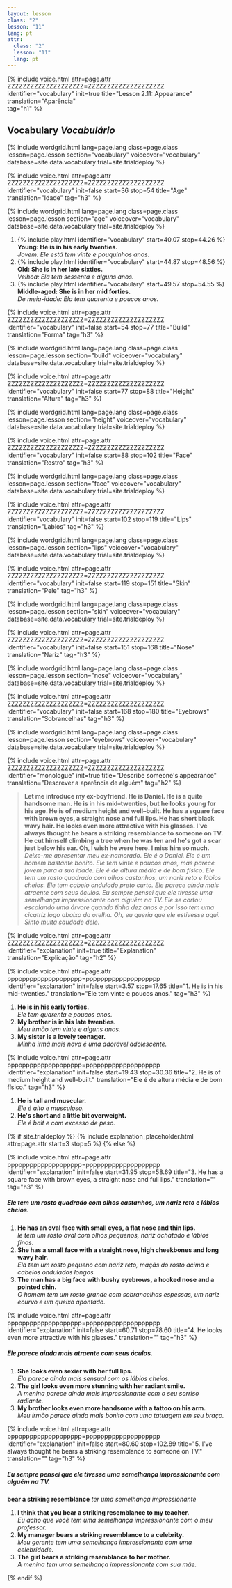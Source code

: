 ```yaml
---
layout: lesson
class: "2"
lesson: "11"
lang: pt
attr:
  class: "2"
  lesson: "11"
  lang: pt
---
```


{%  include voice.html attr=page.attr        ZZZZZZZZZZZZZZZZZZZZ=ZZZZZZZZZZZZZZZZZZZZ
	identifier="vocabulary"  init=true
	title="Lesson 2.11: Appearance"  
	translation="Aparência"      
    tag="h1" %}



## Vocabulary   *Vocabulário*

{% include wordgrid.html lang=page.lang
		class=page.class 
		lesson=page.lesson 
		section="vocabulary"
		voiceover="vocabulary"
		database=site.data.vocabulary 
		trial=site.trialdeploy %}

{%  include voice.html attr=page.attr    ZZZZZZZZZZZZZZZZZZZZ=ZZZZZZZZZZZZZZZZZZZZ
	identifier="vocabulary"  init=false start=36 stop=54
	title="Age"        
	translation="Idade"
    tag="h3" %}


{% include wordgrid.html lang=page.lang
		class=page.class 
		lesson=page.lesson 
		section="age"
		voiceover="vocabulary"
		database=site.data.vocabulary 
		trial=site.trialdeploy %}

1. {% include play.html identifier="vocabulary" start=40.07 stop=44.26 %} **Young: He is in his early twenties.**  
*Jovem: Ele está tem vinte e pouquinhos anos.*   
2. {% include play.html identifier="vocabulary" start=44.87 stop=48.56 %} **Old: She is in her late sixties.**  
*Velhoa: Ela tem sessenta e alguns anos.*   
3. {% include play.html identifier="vocabulary" start=49.57 stop=54.55 %} **Middle-aged: She is in her mid forties.**  
*De meia-idade: Ela tem quarenta e poucos anos.*    

{%  include voice.html attr=page.attr    ZZZZZZZZZZZZZZZZZZZZ=ZZZZZZZZZZZZZZZZZZZZ
	identifier="vocabulary"  init=false start=54 stop=77
	title="Build"        
	translation="Forma"
    tag="h3" %}

{% include wordgrid.html lang=page.lang
		class=page.class 
		lesson=page.lesson 
		section="build"
		voiceover="vocabulary"
		database=site.data.vocabulary 
		trial=site.trialdeploy %}

{%  include voice.html attr=page.attr    ZZZZZZZZZZZZZZZZZZZZ=ZZZZZZZZZZZZZZZZZZZZ
	identifier="vocabulary"  init=false start=77 stop=88
	title="Height"        
	translation="Altura"
    tag="h3" %}

{% include wordgrid.html lang=page.lang
		class=page.class 
		lesson=page.lesson 
		section="height"
		voiceover="vocabulary"
		database=site.data.vocabulary 
		trial=site.trialdeploy %}

{%  include voice.html attr=page.attr    ZZZZZZZZZZZZZZZZZZZZ=ZZZZZZZZZZZZZZZZZZZZ
	identifier="vocabulary"  init=false start=88 stop=102
	title="Face"        
	translation="Rostro"
    tag="h3" %}

{% include wordgrid.html lang=page.lang
		class=page.class 
		lesson=page.lesson 
		section="face"
		voiceover="vocabulary"
		database=site.data.vocabulary 
		trial=site.trialdeploy %}

{%  include voice.html attr=page.attr    ZZZZZZZZZZZZZZZZZZZZ=ZZZZZZZZZZZZZZZZZZZZ
	identifier="vocabulary"  init=false start=102 stop=119
	title="Lips"        
	translation="Labios"
    tag="h3" %}

{% include wordgrid.html lang=page.lang
		class=page.class 
		lesson=page.lesson 
		section="lips"
		voiceover="vocabulary"
		database=site.data.vocabulary 
		trial=site.trialdeploy %}

{%  include voice.html attr=page.attr    ZZZZZZZZZZZZZZZZZZZZ=ZZZZZZZZZZZZZZZZZZZZ
	identifier="vocabulary"  init=false start=119 stop=151
	title="Skin"        
	translation="Pele"
    tag="h3" %}

{% include wordgrid.html lang=page.lang
		class=page.class 
		lesson=page.lesson 
		section="skin"
		voiceover="vocabulary"
		database=site.data.vocabulary 
		trial=site.trialdeploy %}

{%  include voice.html attr=page.attr    ZZZZZZZZZZZZZZZZZZZZ=ZZZZZZZZZZZZZZZZZZZZ
	identifier="vocabulary"  init=false start=151 stop=168
	title="Nose"        
	translation="Nariz"
    tag="h3" %}

{% include wordgrid.html lang=page.lang
		class=page.class 
		lesson=page.lesson 
		section="nose"
		voiceover="vocabulary"
		database=site.data.vocabulary 
		trial=site.trialdeploy %}

{%  include voice.html attr=page.attr    ZZZZZZZZZZZZZZZZZZZZ=ZZZZZZZZZZZZZZZZZZZZ
	identifier="vocabulary"  init=false start=168 stop=180
	title="Eyebrows"        
	translation="Sobrancelhas"
    tag="h3" %}

{% include wordgrid.html lang=page.lang
		class=page.class 
		lesson=page.lesson 
		section="eyebrows"
		voiceover="vocabulary"
		database=site.data.vocabulary 
		trial=site.trialdeploy %}
 
{%  include voice.html attr=page.attr    ZZZZZZZZZZZZZZZZZZZZ=ZZZZZZZZZZZZZZZZZZZZ
	identifier="monologue"  init=true
	title="Describe someone's appearance"        
	translation="Descrever a aparência de alguém"
    tag="h2" %}

> **Let me introduce my ex-boyfriend. He is Daniel. He is a quite handsome man. He is in his mid–twenties, but he looks young for his age. He is of medium height and well–built. He has a square face with brown eyes, a straight nose and full lips. He has short black wavy hair. He looks even more attractive with his glasses. I've always thought he bears a striking resemblance to someone on TV. He cut himself climbing a tree when he was ten and he's got a scar just below his ear. Oh, I wish he were here. I miss him so much.**   
*Deixe-me apresentar meu ex-namorado. Ele é o Daniel. Ele é um homem bastante bonito. Ele tem vinte e poucos anos, mas parece jovem para a sua idade. Ele é de altura média e de bom físico. Ele tem um rosto quadrado com olhos castanhos, um nariz reto e lábios cheios. Ele tem cabelo ondulado preto curto. Ele parece ainda mais atraente com seus óculos. Eu sempre pensei que ele tivesse uma semelhança impressionante com alguém na TV. Ele se cortou escalando uma árvore quando tinha dez anos e por isso tem uma cicatriz logo abaixo da orelha. Oh, eu queria que ele estivesse aqui. Sinto muita saudade dele.*  

{%  include voice.html attr=page.attr    ZZZZZZZZZZZZZZZZZZZZ=ZZZZZZZZZZZZZZZZZZZZ
	identifier="explanation"  init=true
	title="Explanation"        
	translation="Explicação"
    tag="h2" %}

{%  include voice.html attr=page.attr    pppppppppppppppppppp=pppppppppppppppppppp
	identifier="explanation"  init=false start=3.57 stop=17.65
	title="1. He is in his mid–twenties."
	translation="Ele tem vinte e poucos anos."
    tag="h3" %}

1. **He is in his early forties.**  
*Ele tem quarenta e poucos anos.*   
2. **My brother is in his late twenties.**   
*Meu irmão tem vinte e alguns anos.*   
3. **My sister is a lovely teenager.**   
*Minha irmã mais nova é uma adorável adolescente.*   

{%  include voice.html attr=page.attr    pppppppppppppppppppp=pppppppppppppppppppp
	identifier="explanation"  init=false start=19.43 stop=30.36
	title="2. He is of medium height and well–built."
	translation="Ele é de altura média e de bom físico."
    tag="h3" %}

1. **He is tall and muscular.**  
*Ele é alto e musculoso.*    
2. **He's short and a little bit overweight.**   
*Ele é bait e com excesso de peso.*   

{% if site.trialdeploy %}
	{% include explanation_placeholder.html  attr=page.attr     start=3 stop=5 %}
	{% else %}

{%  include voice.html attr=page.attr    pppppppppppppppppppp=pppppppppppppppppppp
	identifier="explanation"  init=false start=31.95 stop=58.69
	title="3. He has a square face with brown eyes, a straight nose and full lips."
	translation=""
    tag="h3" %}
##### *Ele tem um rosto quadrado com olhos castanhos, um nariz reto e lábios cheios.*
1. **He has an oval face with small eyes, a flat nose and thin lips.**  
*le tem um rosto oval com olhos pequenos, nariz achatado e lábios finos.*   
2. **She has a small face with a straight nose, high cheekbones and long wavy hair.**  
*Ela tem um rosto pequeno com nariz reto, maçãs do rosto acima e cabelos ondulados longos.*    
3. **The man has a big face with bushy eyebrows, a hooked nose and a pointed chin.**   
*O homem tem um rosto grande com sobrancelhas espessas, um nariz ecurvo e um queixo apontado.*   

{%  include voice.html attr=page.attr    pppppppppppppppppppp=pppppppppppppppppppp
	identifier="explanation"  init=false  start=60.71 stop=78.60
	title="4. He looks even more attractive with his glasses."
	translation=""
    tag="h3" %}
##### *Ele parece ainda mais atraente com seus óculos.*
1. **She looks even sexier with her full lips.**  
*Ela parece ainda mais sensual com os lábios cheios.*   
2. **The girl looks even more stunning with her radiant smile.**  
*A menina parece ainda mais impressionante com o seu sorriso radiante.*   
3. **My brother looks even more handsome with a tattoo on his arm.**   
*Meu irmão parece ainda mais bonito com uma tatuagem em seu braço.*   


{%  include voice.html attr=page.attr    pppppppppppppppppppp=pppppppppppppppppppp
	identifier="explanation"  init=false start=80.60 stop=102.89
	title="5. I’ve always thought he bears a striking resemblance to someone on TV."
	translation=""
    tag="h3" %}
##### *Eu sempre pensei que ele tivesse uma semelhança impressionante com alguém na TV.*
**bear a striking resemblance**     *ter uma semelhança impressionante*

1. **I think that you bear a striking resemblance to my teacher.**  
*Eu acho que você tem uma semelhança impressionante com o meu professor.*   
2. **My manager bears a striking resemblance to a celebrity.**  
*Meu gerente tem uma semelhança impressionante com uma celebridade.*   
3. **The girl bears a striking resemblance to her mother.**  
*A menina tem uma semelhança impressionante com sua mãe.*  
 
{% endif %}

